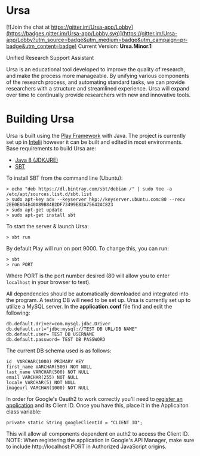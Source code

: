 # Ursa

[![Join the chat at https://gitter.im/Ursa-app/Lobby](https://badges.gitter.im/Ursa-app/Lobby.svg)](https://gitter.im/Ursa-app/Lobby?utm_source=badge&utm_medium=badge&utm_campaign=pr-badge&utm_content=badge)
Current Version: **Ursa.Minor.1**

Unified Research Support Assistant 

Ursa is an educational tool developed to improve the quality of research, and make the process more manageable. By unifying various components of the research process, and automating standard tasks, we can provide researchers with a structure and streamlined experience. Ursa will expand over time to continually provide researchers with new and innovative tools.


# Building Ursa
Ursa is built using the [Play Framework](https://www.playframework.com/) with Java. The project is currently set up in [Intelij](https://www.jetbrains.com/idea/) however it can be built and edited in most environments. Base requirements to build Ursa are:

* [Java 8 (JDK/JRE)](http://www.oracle.com/technetwork/java/javase/downloads/jdk8-downloads-2133151.html)
* [SBT](http://www.scala-sbt.org/download.html)

To install SBT from the command line (Ubuntu):

```
> echo "deb https://dl.bintray.com/sbt/debian /" | sudo tee -a /etc/apt/sources.list.d/sbt.list
> sudo apt-key adv --keyserver hkp://keyserver.ubuntu.com:80 --recv 2EE0EA64E40A89B84B2DF73499E82A75642AC823
> sudo apt-get update
> sudo apt-get install sbt
```

To start the server & launch Ursa:

```
> sbt run
```

By default Play will run on port 9000. To change this, you can run:

```
> sbt
> run PORT
```
Where PORT is the port number desired (80 will allow you to enter `localhost` in your browser to test).

All dependencies should be automatically downloaded and integrated into the program. A testing DB will need to be set up.
Ursa is currently set up to utilize a MySQL server. In the **application.conf** file find and edit the following:

```
db.default.driver=com.mysql.jdbc.Driver
db.default.url="jdbc:mysql://TEST DB URL/DB NAME"
db.default.user= TEST DB USERNAME
db.default.password= TEST DB PASSWORD
```

The current DB schema used is as follows:

```
id  VARCHAR(1000) PRIMARY KEY
first_name VARCHAR(500) NOT NULL
last_name VARCHAR(500) NOT NULL
email VARCHAR(255) NOT NULL
locale VARCHAR(5) NOT NULL
imageurl VARCHAR(1000) NOT NULL
```

In order for Google's Oauth2 to work correctly you'll need to [register an application](https://console.developers.google.com/) and its Client ID. Once you have this, place it in the Applicaiton class variable:

```
private static String googleClientId = "CLIENT ID";
```

This will allow all components dependent on auth2 to access the Client ID. NOTE: When registering the application in Google's API Manager, make sure to include http://localhost:PORT in Authorized JavaScript origins.

